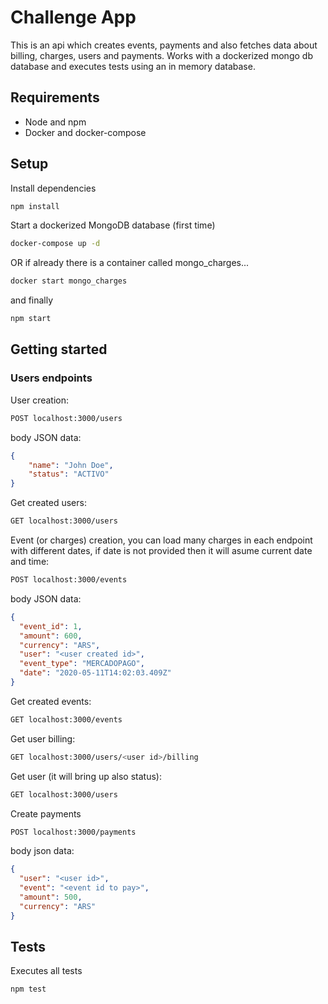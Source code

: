 # Challenge App

This is an api which creates events, payments and also fetches data about billing, charges, users and payments. Works with a dockerized mongo db database and executes tests using an in memory database.

## Requirements

- Node and npm
- Docker and docker-compose

## Setup

Install dependencies

```bash
npm install
```

Start a dockerized MongoDB database (first time)

```bash
docker-compose up -d
```

OR if already there is a container called mongo_charges...

```bash
docker start mongo_charges
```

and finally

```bash
npm start
```

## Getting started

### Users endpoints

User creation:

```bash
POST localhost:3000/users
```

body JSON data:

```json
{
    "name": "John Doe",
    "status": "ACTIVO"
}
```

Get created users:

```bash
GET localhost:3000/users
```

Event (or charges) creation, you can load many charges in each endpoint with different dates, if date is not provided then it will asume current date and time:

```bash
POST localhost:3000/events
```

body JSON data:

```json
{
  "event_id": 1,
  "amount": 600,
  "currency": "ARS",
  "user": "<user created id>",
  "event_type": "MERCADOPAGO",
  "date": "2020-05-11T14:02:03.409Z"
}
```

Get created events:

```bash
GET localhost:3000/events
```

Get user billing:

```bash
GET localhost:3000/users/<user id>/billing
```

Get user (it will bring up also status):

```bash
GET localhost:3000/users
```

Create payments

```bash
POST localhost:3000/payments
```

body json data:

```json
{
  "user": "<user id>",
  "event": "<event id to pay>",
  "amount": 500,
  "currency": "ARS"
}
```

## Tests

Executes all tests

```bash
npm test
```
